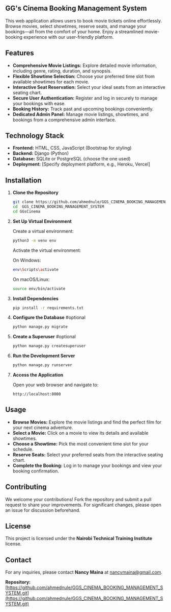 ## GG's Cinema Booking Management System

This web application allows users to book movie tickets online effortlessly. Browse movies, select showtimes, reserve seats, and manage your bookings—all from the comfort of your home. Enjoy a streamlined movie-booking experience with our user-friendly platform.

## Features

- **Comprehensive Movie Listings:** Explore detailed movie information, including genre, rating, duration, and synopsis.
- **Flexible Showtime Selection:** Choose your preferred time slot from available showtimes for each movie.
- **Interactive Seat Reservation:** Select your ideal seats from an interactive seating chart.
- **Secure User Authentication:** Register and log in securely to manage your bookings with ease.
- **Booking History:** Track past and upcoming bookings conveniently.
- **Dedicated Admin Panel:** Manage movie listings, showtimes, and bookings from a comprehensive admin interface.

## Technology Stack

- **Frontend:** HTML, CSS, JavaScript (Bootstrap for styling)
- **Backend:** Django (Python)
- **Database:** SQLite or PostgreSQL (choose the one used)
- **Deployment:** [Specify deployment platform, e.g., Heroku, Vercel]

## Installation

1. **Clone the Repository**

    ```bash
    git clone https://github.com/ahmednule/GGS_CINEMA_BOOKING_MANAGEMENT_SYSTEM.git
    cd  GGS_CINEMA_BOOKING_MANAGEMENT_SYSTEM
    cd GGsCinema
    ```

2. **Set Up Virtual Environment**

    Create a virtual environment:

    ```bash
    python3 -m venv env
    ```

    Activate the virtual environment:

    On Windows:

    ```bash
    env\Scripts\activate
    ```

    On macOS/Linux:

    ```bash
    source env/bin/activate
    ```

3. **Install Dependencies**

    ```bash
    pip install -r requirements.txt
    ```

4. **Configure the Database**
    #optional

    ```bash
    python manage.py migrate
    ```

5. **Create a Superuser**
     #optional

    ```bash
    python manage.py createsuperuser
    ```

6. **Run the Development Server**

    ```bash
    python manage.py runserver
    ```

7. **Access the Application**

    Open your web browser and navigate to:
    ```
    http://localhost:8000
    ```

## Usage

- **Browse Movies:** Explore the movie listings and find the perfect film for your next cinema adventure.
- **Select a Movie:** Click on a movie to view its details and available showtimes.
- **Choose a Showtime:** Pick the most convenient time slot for your schedule.
- **Reserve Seats:** Select your preferred seats from the interactive seating chart.
- **Complete the Booking:** Log in to manage your bookings and view your booking confirmation.

## Contributing

We welcome your contributions! Fork the repository and submit a pull request to share your improvements. For significant changes, please open an issue for discussion beforehand.

## License

This project is licensed under the **Nairobi Technical Training Institute** license.

## Contact

For any inquiries, please contact **Nancy Maina** at [nancymaina@gmail.com](mailto:nancymaina@gmail.com).

**Repository:** [https://github.com/ahmednule/GGS_CINEMA_BOOKING_MANAGEMENT_SYSTEM.git](https://github.com/ahmednule/GGS_CINEMA_BOOKING_MANAGEMENT_SYSTEM.git)
